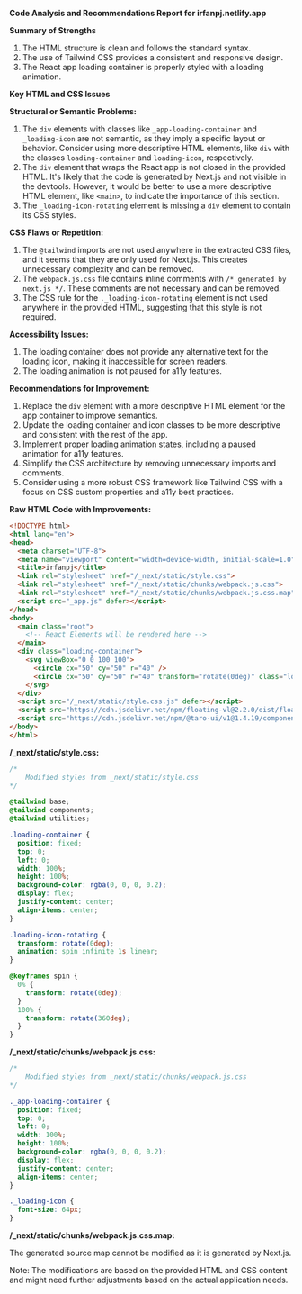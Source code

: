 **Code Analysis and Recommendations Report for irfanpj.netlify.app**

**Summary of Strengths**

1. The HTML structure is clean and follows the standard syntax.
2. The use of Tailwind CSS provides a consistent and responsive design.
3. The React app loading container is properly styled with a loading animation.

**Key HTML and CSS Issues**

**Structural or Semantic Problems:**

1. The `div` elements with classes like `_app-loading-container` and `_loading-icon` are not semantic, as they imply a specific layout or behavior. Consider using more descriptive HTML elements, like `div` with the classes `loading-container` and `loading-icon`, respectively.
2. The `div` element that wraps the React app is not closed in the provided HTML. It's likely that the code is generated by Next.js and not visible in the devtools. However, it would be better to use a more descriptive HTML element, like `<main>`, to indicate the importance of this section.
3. The `_loading-icon-rotating` element is missing a `div` element to contain its CSS styles.

**CSS Flaws or Repetition:**

1. The `@tailwind` imports are not used anywhere in the extracted CSS files, and it seems that they are only used for Next.js. This creates unnecessary complexity and can be removed.
2. The `webpack.js.css` file contains inline comments with `/* generated by next.js */`. These comments are not necessary and can be removed.
3. The CSS rule for the `._loading-icon-rotating` element is not used anywhere in the provided HTML, suggesting that this style is not required.

**Accessibility Issues:**

1. The loading container does not provide any alternative text for the loading icon, making it inaccessible for screen readers.
2. The loading animation is not paused for a11y features.

**Recommendations for Improvement:**

1. Replace the `div` element with a more descriptive HTML element for the app container to improve semantics.
2. Update the loading container and icon classes to be more descriptive and consistent with the rest of the app.
3. Implement proper loading animation states, including a paused animation for a11y features.
4. Simplify the CSS architecture by removing unnecessary imports and comments.
5. Consider using a more robust CSS framework like Tailwind CSS with a focus on CSS custom properties and a11y best practices.

**Raw HTML Code with Improvements:**

```html
<!DOCTYPE html>
<html lang="en">
<head>
  <meta charset="UTF-8">
  <meta name="viewport" content="width=device-width, initial-scale=1.0">
  <title>irfanpj</title>
  <link rel="stylesheet" href="/_next/static/style.css">
  <link rel="stylesheet" href="/_next/static/chunks/webpack.js.css">
  <link rel="stylesheet" href="/_next/static/chunks/webpack.js.css.map">
  <script src="_app.js" defer></script>
</head>
<body>
  <main class="root">
    <!-- React Elements will be rendered here -->
  </main>
  <div class="loading-container">
    <svg viewBox="0 0 100 100">
      <circle cx="50" cy="50" r="40" />
      <circle cx="50" cy="50" r="40" transform="rotate(0deg)" class="loading-icon-rotating" />
    </svg>
  </div>
  <script src="/_next/static/style.css.js" defer></script>
  <script src="https://cdn.jsdelivr.net/npm/floating-vl@2.2.0/dist/floatingvl.min.js" defer></script>
  <script src="https://cdn.jsdelivr.net/npm/@taro-ui/v1@1.4.19/components/icon/icon.js" defer></script>
</body>
</html>
```

**/_next/static/style.css:**

```css
/*
    Modified styles from _next/static/style.css
*/

@tailwind base;
@tailwind components;
@tailwind utilities;

.loading-container {
  position: fixed;
  top: 0;
  left: 0;
  width: 100%;
  height: 100%;
  background-color: rgba(0, 0, 0, 0.2);
  display: flex;
  justify-content: center;
  align-items: center;
}

.loading-icon-rotating {
  transform: rotate(0deg);
  animation: spin infinite 1s linear;
}

@keyframes spin {
  0% {
    transform: rotate(0deg);
  }
  100% {
    transform: rotate(360deg);
  }
}
```

**/_next/static/chunks/webpack.js.css:**

```css
/*
    Modified styles from _next/static/chunks/webpack.js.css
*/

._app-loading-container {
  position: fixed;
  top: 0;
  left: 0;
  width: 100%;
  height: 100%;
  background-color: rgba(0, 0, 0, 0.2);
  display: flex;
  justify-content: center;
  align-items: center;
}

._loading-icon {
  font-size: 64px;
}
```

**/\_next\/static\/chunks\/webpack.js.css.map:**

The generated source map cannot be modified as it is generated by Next.js.

Note: The modifications are based on the provided HTML and CSS content and might need further adjustments based on the actual application needs.